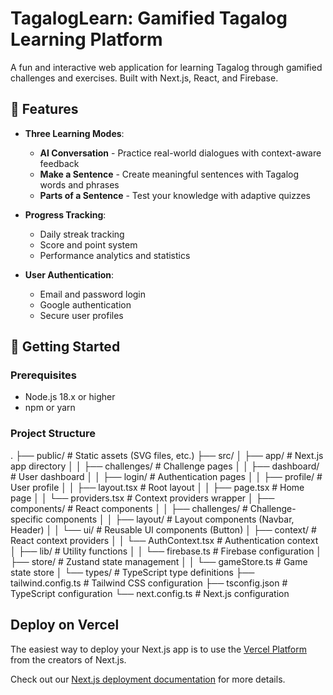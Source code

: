 # TagalogLearn: Gamified Tagalog Learning Platform

A fun and interactive web application for learning Tagalog through gamified challenges and exercises. Built with Next.js, React, and Firebase.

## 🌟 Features

- **Three Learning Modes**:
  - **AI Conversation** - Practice real-world dialogues with context-aware feedback
  - **Make a Sentence** - Create meaningful sentences with Tagalog words and phrases
  - **Parts of a Sentence** - Test your knowledge with adaptive quizzes

- **Progress Tracking**:
  - Daily streak tracking
  - Score and point system
  - Performance analytics and statistics

- **User Authentication**:
  - Email and password login
  - Google authentication
  - Secure user profiles
 
## 🚀 Getting Started

### Prerequisites

- Node.js 18.x or higher
- npm or yarn

### Project Structure
.
├── public/               # Static assets (SVG files, etc.)
├── src/
│   ├── app/              # Next.js app directory
│   │   ├── challenges/   # Challenge pages
│   │   ├── dashboard/    # User dashboard
│   │   ├── login/        # Authentication pages
│   │   ├── profile/      # User profile
│   │   ├── layout.tsx    # Root layout
│   │   ├── page.tsx      # Home page
│   │   └── providers.tsx # Context providers wrapper
│   ├── components/       # React components
│   │   ├── challenges/   # Challenge-specific components
│   │   ├── layout/       # Layout components (Navbar, Header)
│   │   └── ui/           # Reusable UI components (Button)
│   ├── context/          # React context providers
│   │   └── AuthContext.tsx # Authentication context
│   ├── lib/              # Utility functions
│   │   └── firebase.ts   # Firebase configuration
│   ├── store/            # Zustand state management
│   │   └── gameStore.ts  # Game state store
│   └── types/            # TypeScript type definitions
├── tailwind.config.ts    # Tailwind CSS configuration
├── tsconfig.json         # TypeScript configuration
└── next.config.ts        # Next.js configuration

## Deploy on Vercel

The easiest way to deploy your Next.js app is to use the [Vercel Platform](https://vercel.com/new?utm_medium=default-template&filter=next.js&utm_source=create-next-app&utm_campaign=create-next-app-readme) from the creators of Next.js.

Check out our [Next.js deployment documentation](https://nextjs.org/docs/app/building-your-application/deploying) for more details.
